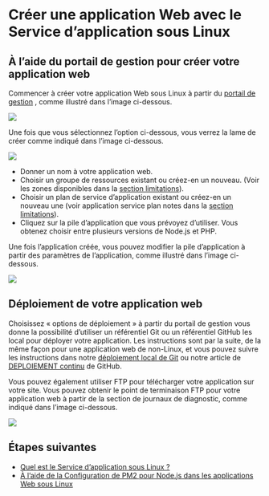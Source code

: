 <properties 
    pageTitle="Comment créer une application Web avec le Service d’application sous Linux | Microsoft Azure" 
    description="Workflow de création Web app pour application sur Linux." 
    keywords="service d’application Azure, application web, linux, systèmes d’exploitation"
    services="app-service" 
    documentationCenter="" 
    authors="naziml" 
    manager="wpickett" 
    editor=""/>

<tags 
    ms.service="app-service" 
    ms.workload="na" 
    ms.tgt_pltfrm="na" 
    ms.devlang="na" 
    ms.topic="article" 
    ms.date="10/10/2016" 
    ms.author="naziml"/>

# <a name="create-a-web-app-with-app-service-on-linux"></a>Créer une application Web avec le Service d’application sous Linux

## <a name="using-the-management-portal-to-create-your-web-app"></a>À l’aide du portail de gestion pour créer votre application web
Commencer à créer votre application Web sous Linux à partir du [portail de gestion](https://portal.azure.com) , comme illustré dans l’image ci-dessous.

![][1]

Une fois que vous sélectionnez l’option ci-dessous, vous verrez la lame de créer comme indiqué dans l’image ci-dessous. 

![][2]

-   Donner un nom à votre application web.
-   Choisir un groupe de ressources existant ou créez-en un nouveau. (Voir les zones disponibles dans la [section limitations](./app-service-linux-intro.md)).
-   Choisir un plan de service d’application existant ou créez-en un nouveau une (voir application service plan notes dans la [section limitations](./app-service-linux-intro.md)). 
-   Cliquez sur la pile d’application que vous prévoyez d’utiliser. Vous obtenez choisir entre plusieurs versions de Node.js et PHP. 

Une fois l’application créée, vous pouvez modifier la pile d’application à partir des paramètres de l’application, comme illustré dans l’image ci-dessous.

![][3]

## <a name="deploying-your-web-app"></a>Déploiement de votre application web

Choisissez « options de déploiement » à partir du portail de gestion vous donne la possibilité d’utiliser un référentiel Git ou un référentiel GitHub les local pour déployer votre application. Les instructions sont par la suite, de la même façon pour une application web de non-Linux, et vous pouvez suivre les instructions dans notre [déploiement local de Git](./app-service-deploy-local-git.md) ou notre article de [DEPLOIEMENT continu](./app-service-continuous-deployment.md) de GitHub.

Vous pouvez également utiliser FTP pour télécharger votre application sur votre site. Vous pouvez obtenir le point de terminaison FTP pour votre application web à partir de la section de journaux de diagnostic, comme indiqué dans l’image ci-dessous.

![][4]


## <a name="next-steps"></a>Étapes suivantes ##

* [Quel est le Service d’application sous Linux ?](./app-service-linux-intro.md)
* [À l’aide de la Configuration de PM2 pour Node.js dans les applications Web sous Linux](./app-service-linux-using-nodejs-pm2.md)

<!--Image references-->
[1]: ./media/app-service-linux-how-to-create-a-web-app/top-level-create.png
[2]: ./media/app-service-linux-how-to-create-a-web-app/create-blade.png
[3]: ./media/app-service-linux-how-to-create-a-web-app/application-settings-change-stack.png
[4]: ./media/app-service-linux-how-to-create-a-web-app/diagnostic-logs-ftp.png
